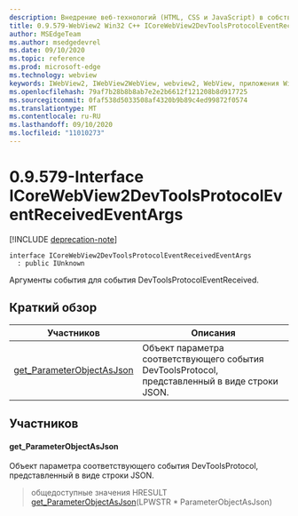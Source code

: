 ```yaml
---
description: Внедрение веб-технологий (HTML, CSS и JavaScript) в собственные приложения с помощью элемента управления Microsoft Edge WebView2
title: 0.9.579-WebView2 Win32 C++ ICoreWebView2DevToolsProtocolEventReceivedEventArgs
author: MSEdgeTeam
ms.author: msedgedevrel
ms.date: 09/10/2020
ms.topic: reference
ms.prod: microsoft-edge
ms.technology: webview
keywords: IWebView2, IWebView2WebView, webview2, WebView, приложения Win32, Win32, EDGE, ICoreWebView2, ICoreWebView2Controller, управление браузером, EDGE HTML, ICoreWebView2DevToolsProtocolEventReceivedEventArgs
ms.openlocfilehash: 79af7b28b8b8ab7e2e2b6612f121208b8d917725
ms.sourcegitcommit: 0faf538d5033508af4320b9b89c4ed99872f0574
ms.translationtype: MT
ms.contentlocale: ru-RU
ms.lasthandoff: 09/10/2020
ms.locfileid: "11010273"
---
```

# 0.9.579-Interface ICoreWebView2DevToolsProtocolEventReceivedEventArgs 

[!INCLUDE [deprecation-note](../../includes/deprecation-note.md)]

```
interface ICoreWebView2DevToolsProtocolEventReceivedEventArgs
  : public IUnknown
```

Аргументы события для события DevToolsProtocolEventReceived.

## Краткий обзор

 Участников                        | Описания
--------------------------------|---------------------------------------------
[get_ParameterObjectAsJson](#get_parameterobjectasjson) | Объект параметра соответствующего события DevToolsProtocol, представленный в виде строки JSON.

## Участников

#### get_ParameterObjectAsJson 

Объект параметра соответствующего события DevToolsProtocol, представленный в виде строки JSON.

> общедоступные значения HRESULT [get_ParameterObjectAsJson](#get_parameterobjectasjson)(LPWSTR * ParameterObjectAsJson)

